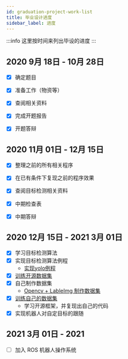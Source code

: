 ```yaml
---
id: graduation-project-work-list
title: 毕业设计进度
sidebar_label: 进度
---
```


:::info
 这里按时间来列出毕设的进度
:::

## 2020 9月 18日 - 10月 28日
- [x] 确定题目
- [x] 准备工作（物资等）
- [x] 查阅相关资料
- [x] 完成开题报告
- [x] 开题答辩


## 2020 11月 01日 - 12月 15日
- [x] 整理之前的所有相关程序
- [x] 在已有条件下复现之前的程序效果
- [x] 查阅目标检测相关资料
- [x] 中期检查表
- [x] 中期答辩


## 2020 12月 15日 - 2021 3月 01日
- [x] 学习目标检测算法
- [x] 实现目标检测算法例程
  - [实现yolo例程](https://sinnammanyo.cn/personal-site/docs/yolo/yolov5-start)
- [x] [训练开源数据集](https://sinnammanyo.cn/personal-site/docs/yolo/yolov5-train)
- [x] 自己制作数据集
  - [Opencv + LableImg 制作数据集](https://sinnammanyo.cn/personal-site/docs/yolo/yolov5-%E8%AE%AD%E7%BB%83%E8%87%AA%E5%BB%BA%E6%95%B0%E6%8D%AE%E9%9B%86)
- [x] [训练自己的数据集](https://sinnammanyo.cn/personal-site/docs/yolo/yolov5-%E8%AE%AD%E7%BB%83%E8%87%AA%E5%BB%BA%E6%95%B0%E6%8D%AE%E9%9B%86)
  - 学习开源框架，并复现出自己的代码
- [x] 实现机器人对自定目标的跟随

## 2021 3月 01日 - 2021
- [ ] 加入 ROS 机器人操作系统

